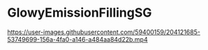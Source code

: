 # GlowyEmissionFillingSG

https://user-images.githubusercontent.com/59400159/204121685-53749699-156a-4fa0-a146-a484aa84d22b.mp4
